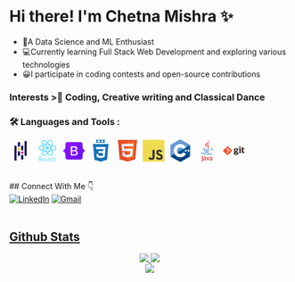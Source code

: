 # Hi there! I'm Chetna Mishra ✨
* 🤖A Data Science and ML Enthusiast
* 💻Currently learning Full Stack Web Development and exploring various technologies
* 😀I participate in coding contests and open-source contributions
### Interests >👀 Coding, Creative writing and Classical Dance
### :hammer_and_wrench: Languages and Tools : <div>
  <img src="https://github.com/devicons/devicon/blob/master/icons/pandas/pandas-original.svg" title="Pandas" alt="Pandas" width="40" height="40"/>&nbsp;
  <img src="https://github.com/devicons/devicon/blob/master/icons/react/react-original-wordmark.svg" title="React" alt="React" width="40" height="40"/>&nbsp;
  <img src="https://github.com/devicons/devicon/blob/master/icons/bootstrap/bootstrap-original.svg" title="React" alt="Bootstrap" width="40" height="40"/>&nbsp;
  <img src="https://github.com/devicons/devicon/blob/master/icons/css3/css3-plain-wordmark.svg"  title="CSS3" alt="CSS" width="40" height="40"/>&nbsp;
  <img src="https://github.com/devicons/devicon/blob/master/icons/html5/html5-original.svg" title="HTML5" alt="HTML" width="40" height="40"/>&nbsp;
  <img src="https://github.com/devicons/devicon/blob/master/icons/javascript/javascript-original.svg" title="JavaScript" alt="JavaScript" width="40" height="40"/>&nbsp;
  <img src="https://github.com/devicons/devicon/blob/master/icons/cplusplus/cplusplus-original.svg" title="C++" alt="C++" width="40" height="40"/>&nbsp;
  <img src="https://github.com/devicons/devicon/blob/master/icons/java/java-original-wordmark.svg" title="Java" alt="Java" width="40" height="40"/>&nbsp;
  <img src="https://github.com/devicons/devicon/blob/master/icons/git/git-original-wordmark.svg" title="Git" alt="Git" width="40" height="40"/>
</div>

<br>
## Connect With Me 👇
<div>
<a  href="https://www.linkedin.com/in/chetna-m-a26604231/" target="_blank"><img alt="LinkedIn" src="https://img.shields.io/badge/linkedin%20-%230077B5.svg?&style=for-the-badge&logo=linkedin&logoColor=white" /></a>
<a href="mchetna28@gmail.com"><img  alt="Gmail" src="https://img.shields.io/badge/Gmail-D14836?style=for-the-badge&logo=gmail&logoColor=white" />
</div>

<br>

## Github Stats
<div align="center" >
<img width="45%" src="https://github-readme-stats.vercel.app/api?username=chetna7121&show_icons=true&theme=algolia"> <img width="34%" src="https://github-readme-stats.vercel.app/api/top-langs/?username=chetna7121&layout=compact&theme=algolia">
</div> 
<div align="center">
<img width="45%" src="https://github-readme-streak-stats.herokuapp.com/?user=chetna7121&show_icons=true&theme=algolia"></div>

<br>


